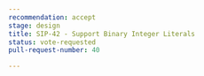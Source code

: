 ```yaml
---
recommendation: accept
stage: design
title: SIP-42 - Support Binary Integer Literals
status: vote-requested
pull-request-number: 40

---
```

